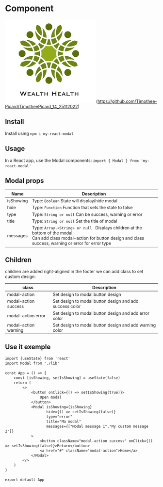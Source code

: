# Component

![logo](./public/logo.jpg)(https://github.com/Timothee-Picard/TimotheePicard_14_25112022)

## Install

Install using `npm i my-react-modal`

## Usage

In a React app, use the Modal components:
`import { Modal } from 'my-react-modal'`

## Modal props

| Name      | Description                                                                                                                                                                           |
|-----------|---------------------------------------------------------------------------------------------------------------------------------------------------------------------------------------|
| isShowing | Type: `Boolean` State will display/hide modal                                                                                                                                         |
| hide      | Type: `Function` Function that sets the state to false                                                                                                                                |
| type      | Type: `String or null` Can be success, warning or error                                                                                                                             |
| title     | Type: `String or null`  Set the title of modal                                                                                                                                      |
| messages  | Type: `Array.<String> or null ` Displays children at the bottom of the modal. <br />Can add class modal-action for button design and class success, warning or error for error type |

##  Children

children are added right-aligned in the footer we can add class to set custom design:

| class                | Description                                              |
|----------------------|----------------------------------------------------------|
| modal-action         | Set design to modal button design                        |
| modal-action success | Set design to modal button design and add success color  |
| modal-action error   | Set design to modal button design and add error color    |
| modal-action warning | Set design to modal button design and add warning color  |


## Use it exemple
```
import {useState} from 'react'
import Modal from './lib'

const App = () => {
    const [isShowing, setIsShowing] = useState(false)
    return (
        <>
            <button onClick={() => setIsShowing(true)}>
                Open modal
            </button>
            <Modal isShowing={isShowing}
                   hide={() => setIsShowing(false)}
                   type="error"
                   title="Ma modal"
                   messages={["Modal message 1","My custom message 2"]}
            >
                <button className="modal-action success" onClick={() => setIsShowing(false)}>Return</button>
                <a href="#" className="modal-action">Home</a>
            </Modal>
        </>
    )
}

export default App
```
